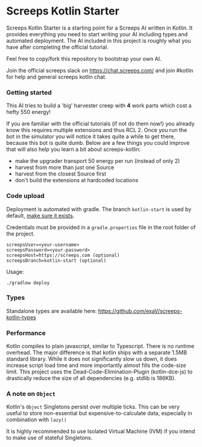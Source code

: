 # Screeps Kotlin Starter

Screeps Kotlin Starter is a starting point for a Screeps AI written in Kotlin.
It provides everything you need to start writing your AI including types and automated deployment.
The AI included in this project is roughly what you have after completing the official tutorial.

Feel free to copy/fork this repository to bootstrap your own AI.

Join the official screeps slack on https://chat.screeps.com/ and join #kotlin for help and general screeps kotlin chat.

### Getting started

This AI tries to build a 'big' harvester creep with __4__ work parts which cost a hefty 550 energy!

If you are familiar with the official tutorials (if not do them now!) you already know this requires multiple extensions 
and thus RCL 2. Once you run the bot in the simulator you will notice it takes quite a while to get there, because
this bot is quite dumb. Below are a few things you could improve that will also help you learn a bit about screeps-kotlin:

* make the upgrader transport 50 energy per run (instead of only 2)
* harvest from more than just one Source
* harvest from the closest Source first
* don't build the extensions at hardcoded locations

### Code upload

Deployment is automated with gradle. 
The branch `kotlin-start` is used by default, [make sure it exists](https://support.screeps.com/hc/en-us/articles/203852251-New-feature-code-branches).

Credentials must be provided in a `gradle.properties` file in the root folder of the project.
    
    screepsUser=<your-username>
    screepsPassword=<your-password>
    screepsHost=https://screeps.com (optional)
    screepsBranch=kotlin-start (optional)
    
Usage:

    ./gradlew deploy


### Types
Standalone types are available here: https://github.com/exaV/screeps-kotlin-types

### Performance
Kotlin compiles to plain javascript, similar to Typescript. There is no runtime overhead.
The major difference is that kotlin ships with a separate 1.5MB standard library. While it does not significantly slow us down,
it does increase script load time and more importantly almost fills the code-size limit. 
This project uses the Dead-Code-Elimination-Plugin (kotlin-dce-js) 
to drastically reduce the size of all dependencies (e.g. stdlib is 186KB).

### A note on `Object`
Kotlin's `Object` Singletons persist over multiple ticks. 
This can be very useful to store non-essential but expensive-to-calculate data, especially in combination with `lazy()`

It is highly recommended to use Isolated Virtual Machine (IVM) if you intend to make use of stateful Singletons.


